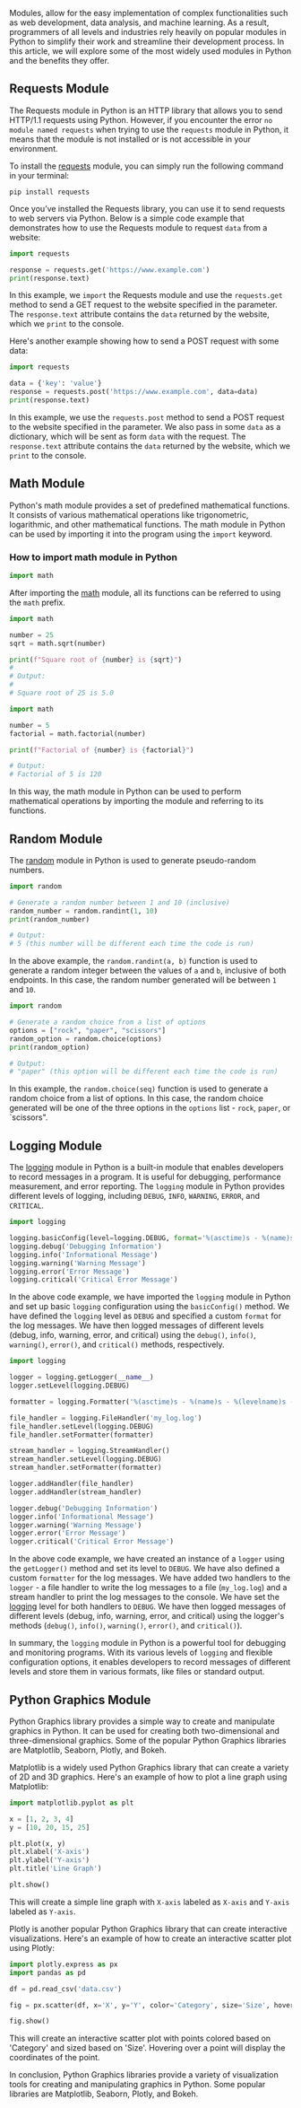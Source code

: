 Modules, allow for the easy implementation of complex functionalities such as web development, data analysis, and machine learning. As a result, programmers of all levels and industries rely heavily on popular modules in Python to simplify their work and streamline their development process. In this article, we will explore some of the most widely used modules in Python and the benefits they offer.  
  
## Requests Module  

The Requests module in Python is an HTTP library that allows you to send HTTP/1.1 requests using Python. However, if you encounter the error `no module named requests` when trying to use the `requests` module in Python, it means that the module is not installed or is not accessible in your environment.

To install the [requests](https://pypi.org/project/requests/) module, you can simply run the following command in your terminal:

```shell
pip install requests
```

Once you’ve installed the Requests library, you can use it to send requests to web servers via Python. Below is a simple code example that demonstrates how to use the Requests module to request `data` from a website:

```python
import requests

response = requests.get('https://www.example.com')
print(response.text)
```

In this example, we `import` the Requests module and use the `requests.get` method to send a GET request to the website specified in the parameter. The `response.text` attribute contains the `data` returned by the website, which we `print` to the console.

Here's another example showing how to send a POST request with some data:

```python
import requests

data = {'key': 'value'}
response = requests.post('https://www.example.com', data=data)
print(response.text)
```

In this example, we use the `requests.post` method to send a POST request to the website specified in the parameter. We also pass in some `data` as a dictionary, which will be sent as form `data` with the request. The `response.text` attribute contains the `data` returned by the website, which we `print` to the console.  
  
## Math Module  

Python's math module provides a set of predefined mathematical functions. It consists of various mathematical operations like trigonometric, logarithmic, and other mathematical functions. The math module in Python can be used by importing it into the program using the `import` keyword.

### How to import math module in Python

```python
import math
```

After importing the [math](https://docs.python.org/3/library/math.html) module, all its functions can be referred to using the `math` prefix.

```python
import math

number = 25
sqrt = math.sqrt(number)

print(f"Square root of {number} is {sqrt}")
# 
# Output:
# 
# Square root of 25 is 5.0
```

```python
import math

number = 5
factorial = math.factorial(number)

print(f"Factorial of {number} is {factorial}")

# Output:
# Factorial of 5 is 120
```

In this way, the math module in Python can be used to perform mathematical operations by importing the module and referring to its functions.  
  
## Random Module  

The [random](https://docs.python.org/3/library/random.html) module in Python is used to generate pseudo-random numbers. 

```python
import random

# Generate a random number between 1 and 10 (inclusive)
random_number = random.randint(1, 10)
print(random_number)

# Output:
# 5 (this number will be different each time the code is run)
```

In the above example, the `random.randint(a, b)` function is used to generate a random integer between the values of `a` and `b`, inclusive of both endpoints. In this case, the random number generated will be between `1` and `10`.

```python
import random

# Generate a random choice from a list of options
options = ["rock", "paper", "scissors"]
random_option = random.choice(options)
print(random_option)

# Output:
# "paper" (this option will be different each time the code is run)
```

In this example, the `random.choice(seq)` function is used to generate a random choice from a list of options. In this case, the random choice generated will be one of the three options in the `options` list - `rock`, `paper`, or `scissors".  
  
## Logging Module  

The [logging](https://docs.python.org/3/library/logging.html) module in Python is a built-in module that enables developers to record messages in a program. It is useful for debugging, performance measurement, and error reporting. The `logging` module in Python provides different levels of logging, including `DEBUG`, `INFO`, `WARNING`, `ERROR`, and `CRITICAL`.

```python
import logging

logging.basicConfig(level=logging.DEBUG, format='%(asctime)s - %(name)s - %(levelname)s - %(message)s')
logging.debug('Debugging Information')
logging.info('Informational Message')
logging.warning('Warning Message')
logging.error('Error Message')
logging.critical('Critical Error Message')
```

In the above code example, we have imported the `logging` module in Python and set up basic `logging` configuration using the `basicConfig()` method. We have defined the `logging` level as `DEBUG` and specified a custom `format` for the log messages. We have then logged messages of different levels (debug, info, warning, error, and critical) using the `debug()`, `info()`, `warning()`, `error()`, and `critical()` methods, respectively.

```python
import logging

logger = logging.getLogger(__name__)
logger.setLevel(logging.DEBUG)

formatter = logging.Formatter('%(asctime)s - %(name)s - %(levelname)s - %(message)s')

file_handler = logging.FileHandler('my_log.log')
file_handler.setLevel(logging.DEBUG)
file_handler.setFormatter(formatter)

stream_handler = logging.StreamHandler()
stream_handler.setLevel(logging.DEBUG)
stream_handler.setFormatter(formatter)

logger.addHandler(file_handler)
logger.addHandler(stream_handler)

logger.debug('Debugging Information')
logger.info('Informational Message')
logger.warning('Warning Message')
logger.error('Error Message')
logger.critical('Critical Error Message')
```

In the above code example, we have created an instance of a `logger` using the `getLogger()` method and set its level to `DEBUG`. We have also defined a custom `formatter` for the log messages. We have added two handlers to the `logger` - a file handler to write the log messages to a file (`my_log.log`) and a stream handler to print the log messages to the console. We have set the [logging](https://docs.python.org/3/library/logging.html) level for both handlers to `DEBUG`. We have then logged messages of different levels (debug, info, warning, error, and critical) using the logger's methods (`debug()`, `info()`, `warning()`, `error()`, and `critical()`). 

In summary, the `logging` module in Python is a powerful tool for debugging and monitoring programs. With its various levels of `logging` and flexible configuration options, it enables developers to record messages of different levels and store them in various formats, like files or standard output.  
  
## Python Graphics Module  

Python Graphics library provides a simple way to create and manipulate graphics in Python. It can be used for creating both two-dimensional and three-dimensional graphics. Some of the popular Python Graphics libraries are Matplotlib, Seaborn, Plotly, and Bokeh.

Matplotlib is a widely used Python Graphics library that can create a variety of 2D and 3D graphics. Here's an example of how to plot a line graph using Matplotlib:

```python
import matplotlib.pyplot as plt

x = [1, 2, 3, 4]
y = [10, 20, 15, 25]

plt.plot(x, y)
plt.xlabel('X-axis')
plt.ylabel('Y-axis')
plt.title('Line Graph')

plt.show()
```

This will create a simple line graph with `X-axis` labeled as `X-axis` and `Y-axis` labeled as `Y-axis`.

Plotly is another popular Python Graphics library that can create interactive visualizations. Here's an example of how to create an interactive scatter plot using Plotly:

```python
import plotly.express as px
import pandas as pd

df = pd.read_csv('data.csv')

fig = px.scatter(df, x='X', y='Y', color='Category', size='Size', hover_data=['X', 'Y'])

fig.show()
```

This will create an interactive scatter plot with points colored based on 'Category' and sized based on 'Size'. Hovering over a point will display the coordinates of the point. 

In conclusion, Python Graphics libraries provide a variety of visualization tools for creating and manipulating graphics in Python. Some popular libraries are Matplotlib, Seaborn, Plotly, and Bokeh.  
